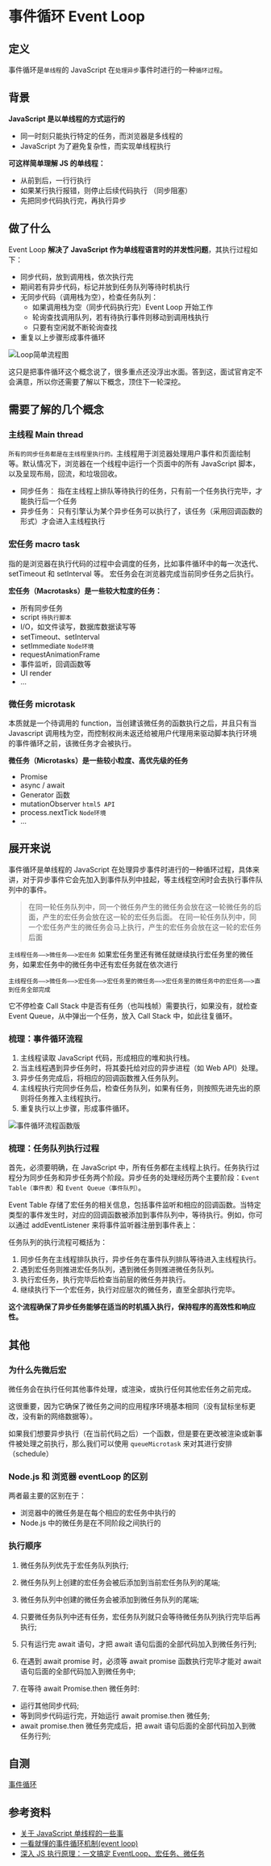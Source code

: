 # 事件循环 Event Loop

## 定义

事件循环是`单线程`的 JavaScript 在`处理异步`事件时进行的一种`循环过程`。

## 背景

**JavaScript 是以单线程的方式运行的**

- 同一时刻只能执行特定的任务，而浏览器是多线程的
- JavaScript 为了避免复杂性，而实现单线程执行

**可这样简单理解 JS 的单线程：**

- 从前到后，一行行执行
- 如果某行执行报错，则停止后续代码执行 （同步阻塞）
- 先把同步代码执行完，再执行异步

## 做了什么

Event Loop **解决了 JavaScript 作为单线程语言时的并发性问题**，其执行过程如下：

- 同步代码，放到调用栈，依次执行完
- 期间若有异步代码，标记并放到任务队列等待时机执行
- 无同步代码（调用栈为空），检查任务队列：
  - 如果调用栈为空（同步代码执行完）Event Loop 开始工作
  - 轮询查找调用队列，若有待执行事件则移动到调用栈执行
  - 只要有空闲就不断轮询查找
- 重复以上步骤形成事件循环

<Image src="/02js/eventloop.jpg" alt="Loop简单流程图" :inline="false"/>

这只是把事件循环这个概念说了，很多重点还没浮出水面。答到这，面试官肯定不会满意，所以你还需要了解以下概念，顶住下一轮深挖。

## 需要了解的几个概念

### 主线程 Main thread

`所有的同步任务都是在主线程里执行的。`主线程用于浏览器处理用户事件和页面绘制等。默认情况下，浏览器在一个线程中运行一个页面中的所有 JavaScript 脚本，以及呈现布局，回流，和垃圾回收。

- 同步任务： 指在主线程上排队等待执行的任务，只有前一个任务执行完毕，才能执行后一个任务
- 异步任务： 只有引擎认为某个异步任务可以执行了，该任务（采用回调函数的形式）才会进入主线程执行

### 宏任务 macro task

指的是浏览器在执行代码的过程中会调度的任务，比如事件循环中的每一次迭代、setTimeout 和 setInterval 等。 宏任务会在浏览器完成当前同步任务之后执行。

**宏任务（Macrotasks）是一些较大粒度的任务：**

- 所有同步任务
- script `待执行脚本`
- I/O，如文件读写，数据库数据读写等
- setTimeout、setInterval
- setImmediate `Node环境`
- requestAnimationFrame
- 事件监听，回调函数等
- UI render
- ...

### 微任务 microtask

本质就是一个待调用的 function，当创建该微任务的函数执行之后，并且只有当 Javascript 调用栈为空，而控制权尚未返还给被用户代理用来驱动脚本执行环境的事件循环之前，该微任务才会被执行。

**微任务（Microtasks）是一些较小粒度、高优先级的任务**

- Promise
- async / await
- Generator 函数
- mutationObserver `html5 API`
- process.nextTick `Node环境`
- ...

## 展开来说

事件循环是单线程的 JavaScript 在处理异步事件时进行的一种循环过程，具体来讲，对于异步事件它会先加入到事件队列中挂起，等主线程空闲时会去执行事件队列中的事件。

> 在同一轮任务队列中，同一个微任务产生的微任务会放在这一轮微任务的后面，产生的宏任务会放在这一轮的宏任务后面。
> 在同一轮任务队列中，同一个宏任务产生的微任务会马上执行，产生的宏任务会放在这一轮的宏任务后面

`主线程任务——>微任务——>宏任务` 如果宏任务里还有微任就继续执行宏任务里的微任务，如果宏任务中的微任务中还有宏任务就在依次进行

`主线程任务——>微任务——>宏任务——>宏任务里的微任务——>宏任务里的微任务中的宏任务——>直到任务全部完成`

它不停检查 Call Stack 中是否有任务（也叫栈帧）需要执行，如果没有，就检查 Event Queue，从中弹出一个任务，放入 Call Stack 中，如此往复循环。

### 梳理：事件循环流程

1. 主线程读取 JavaScript 代码，形成相应的堆和执行栈。
2. 当主线程遇到异步任务时，将其委托给对应的异步进程（如 Web API）处理。
3. 异步任务完成后，将相应的回调函数推入任务队列。
4. 主线程执行完同步任务后，检查任务队列，如果有任务，则按照先进先出的原则将任务推入主线程执行。
5. 重复执行以上步骤，形成事件循环。

<Image src="/02js/eventloop2.jpg" alt="事件循环流程函数版" :inline="false"/>

### 梳理：任务队列执行过程

首先，必须要明确，在 JavaScript 中，所有任务都在主线程上执行。任务执行过程分为同步任务和异步任务两个阶段。异步任务的处理经历两个主要阶段：`Event Table（事件表）`和 `Event Queue（事件队列）`。

Event Table 存储了宏任务的相关信息，包括事件监听和相应的回调函数。当特定类型的事件发生时，对应的回调函数被添加到事件队列中，等待执行。例如，你可以通过 addEventListener 来将事件监听器注册到事件表上：

任务队列的执行流程可概括为：

1. 同步任务在主线程排队执行，异步任务在事件队列排队等待进入主线程执行。
2. 遇到宏任务则推进宏任务队列，遇到微任务则推进微任务队列。
3. 执行宏任务，执行完毕后检查当前层的微任务并执行。
4. 继续执行下一个宏任务，执行对应层次的微任务，直至全部执行完毕。

**这个流程确保了异步任务能够在适当的时机插入执行，保持程序的高效性和响应性。**

## 其他

### 为什么先微后宏

微任务会在执行任何其他事件处理，或渲染，或执行任何其他宏任务之前完成。

这很重要，因为它确保了微任务之间的应用程序环境基本相同（没有鼠标坐标更改，没有新的网络数据等）。

如果我们想要异步执行（在当前代码之后）一个函数，但是要在更改被渲染或新事件被处理之前执行，那么我们可以使用 `queueMicrotask` 来对其进行安排（schedule）

### Node.js 和 浏览器 eventLoop 的区别

两者最主要的区别在于：

- 浏览器中的微任务是在每个相应的宏任务中执行的
- Node.js 中的微任务是在不同阶段之间执行的

### 执行顺序

1. 微任务队列优先于宏任务队列执行;

2. 微任务队列上创建的宏任务会被后添加到当前宏任务队列的尾端;

3. 微任务队列中创建的微任务会被添加到微任务队列的尾端;

4. 只要微任务队列中还有任务，宏任务队列就只会等待微任务队列执行完毕后再执行;

5. 只有运行完 await 语句，才把 await 语句后面的全部代码加入到微任务行列;

6. 在遇到 await promise 时，必须等 await promise 函数执行完毕才能对 await 语句后面的全部代码加入到微任务中;

7. 在等待 await Promise.then 微任务时:

- 运行其他同步代码;
- 等到同步代码运行完，开始运行 await promise.then 微任务;
- await promise.then 微任务完成后，把 await 语句后面的全部代码加入到微任务行列;

## 自测

[事件循环](../../%E9%9D%A2%E8%AF%95%E5%AE%98%E9%97%AE/02js/q_js_1-%E4%BA%8B%E4%BB%B6%E5%BE%AA%E7%8E%AF.md)

## 参考资料

- [关于 JavaScript 单线程的一些事](https://github.com/JChehe/blog/blob/master/posts/%E5%85%B3%E4%BA%8EJavaScript%E5%8D%95%E7%BA%BF%E7%A8%8B%E7%9A%84%E4%B8%80%E4%BA%9B%E4%BA%8B.md)
- [一看就懂的事件循环机制(event loop)](https://juejin.cn/post/7002037475874963493)
- [深入 JS 执行原理：一文搞定 EventLoop、宏任务、微任务](https://mp.weixin.qq.com/s/W0yDX9Nme3nbBOrzLRwPbQ)
